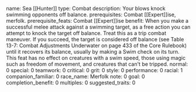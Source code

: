 name: Sea [[Hunter]]
type: Combat
description: Your blows knock swimming opponents off balance.
prerequisites: Combat [[Expert]]ise, merfolk.
prerequisite_feats: Combat [[Expert]]ise
benefit: When you make a successful melee attack against a swimming target, as a free action you can attempt to knock the target off balance. Treat this as a trip combat maneuver. If you succeed, the target is considered off balance (see Table 13-7: Combat Adjustments Underwater on page 433 of the Core Rulebook) until it recovers its balance, usually by making a Swim check on its turn. This feat has no effect on creatures with a swim speed, those using magic such as freedom of movement, and creatures that can't be tripped.
normal: 0
special: 0
teamwork: 0
critical: 0
grit: 0
style: 0
performance: 0
racial: 1
companion_familiar: 0
race_name: Merfolk
note: 0
goal: 0
completion_benefit: 0
multiples: 0
suggested_traits: 0
